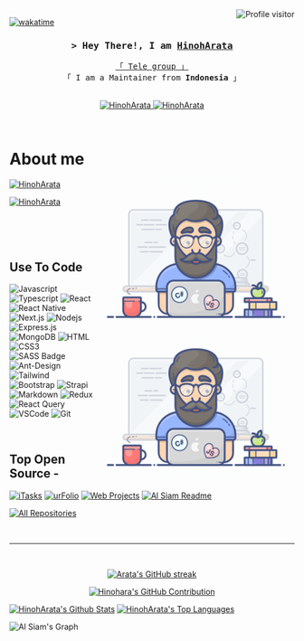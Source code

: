 <!--
<h2 align="center">
  Welcome to HinohArata!
  <img src="https://media.giphy.com/media/hvRJCLFzcasrR4ia7z/giphy.gif" width="28">
</h2>
-->

<!--
<p align="center">
  <a href="https://github.com/HinohArata"><img src="https://readme-typing-svg.herokuapp.com/?lines=Self%20Taught%20Programmer;Front%20End%20Developer;1.5%2B%20years%20of%20coding%20experience;Always%20learning%20new%20things&center=true&width=380&height=45"></a>
</p>

 -->

<a href="https://komarev.com/ghpvc/?username=HinohArata">
  <img align="right" src="https://komarev.com/ghpvc/?username=HinohArata&label=Visitors&color=0e75b6&style=flat" alt="Profile visitor" />
</a>


[![wakatime](https://wakatime.com/badge/user/eebb3dd8-d9b2-40de-9b88-6fd6cac99dbc.svg)](https://wakatime.com/@eebb3dd8-d9b2-40de-9b88-6fd6cac99dbc)

<!-- Intro  -->
<h3 align="center">
        <samp>&gt; Hey There!, I am
                <b><a target="_blank" href="https://t.me/HinohArata">HinohArata</a></b>
        </samp>
</h3>


<p align="center"> 
  <samp>
    <a href="https://t.me/ArataStuffs">「 Tele group 」</a>
    <br>
    「 I am a Maintainer from <b>Indonesia</b> 」
    <br>
    <br>
  </samp>
</p>

<p align="center">
 <a href="https://instagram.com/_myvinz" target="_blank">
  <img src="https://img.shields.io/badge/Instagram-fe4164?style=for-the-badge&logo=instagram&logoColor=white" alt="HinohArata" />
 </a> 
 <a href="https://facebook.com/alfin.ashta" target="_blank">
  <img src="https://img.shields.io/badge/Facebook-20BEFF?&style=for-the-badge&logo=facebook&logoColor=white" alt="HinohArata"  />
  </a> 
</p>
<br />

<!-- About Section -->
 # About me

 <p align="left">
  <a href="https://instagram.com/_myvinz" target="_blank">
   <img src="https://img.shields.io/badge/Instagram-fe4164?style=for-the-badge&logo=instagram&logoColor=white" alt="HinohArata" />
   <img align="right" width="350" src="/assets/programmer.gif" alt="Coding gif" />
  </a>
 </p>
 <p align="left">
  <a href="https://facebook.com/alfin.ashta" target="_blank">
    <img src="https://img.shields.io/badge/Facebook-20BEFF?&style=for-the-badge&logo=facebook&logoColor=white" alt="HinohArata"  />
  </a>
 </p>
 
<p>
 <img align="right" width="350" src="/assets/programmer.gif" alt="Coding gif" />
  

</p>

<br/>
<br/>
<br/>

## Use To Code

![Javascript](https://img.shields.io/badge/Javascript-F0DB4F?style=for-the-badge&labelColor=black&logo=javascript&logoColor=F0DB4F)
![Typescript](https://img.shields.io/badge/Typescript-007acc?style=for-the-badge&labelColor=black&logo=typescript&logoColor=007acc)
![React](https://img.shields.io/badge/-React-61DBFB?style=for-the-badge&labelColor=black&logo=react&logoColor=61DBFB)
![React Native](https://img.shields.io/badge/React_Native-20232A?style=for-the-badge&logo=react&logoColor=61DAFB)
![Next.js](https://img.shields.io/badge/next.js-000000?style=for-the-badge&logo=nextdotjs&logoColor=white)
![Nodejs](https://img.shields.io/badge/Nodejs-3C873A?style=for-the-badge&labelColor=black&logo=node.js&logoColor=3C873A)
![Express.js](https://img.shields.io/badge/Express.js-000000?style=for-the-badge&logo=express&logoColor=white)
![MongoDB](https://img.shields.io/badge/MongoDB-4EA94B?style=for-the-badge&logo=mongodb&logoColor=white)
![HTML](https://img.shields.io/badge/HTML5-E34F26?style=for-the-badge&logo=html5&logoColor=white)
![CSS3](https://img.shields.io/badge/CSS3-1572B6?style=for-the-badge&logo=css3&logoColor=white)
![SASS Badge](https://img.shields.io/badge/Sass-CC6699?style=for-the-badge&logo=sass&logoColor=white)
![Ant-Design](https://img.shields.io/badge/AntDesign-0170FE?style=for-the-badge&logo=antdesign&logoColor=white)
![Tailwind](https://img.shields.io/badge/Tailwind_CSS-092749?style=for-the-badge&logo=tailwindcss&logoColor=06B6D4&labelColor=000000)
![Bootstrap](https://img.shields.io/badge/Bootstrap-563D7C?style=for-the-badge&logo=bootstrap&logoColor=white)
![Strapi](https://img.shields.io/badge/strapi-2E7EEA?style=for-the-badge&logo=strapi&logoColor=white)
![Markdown](https://img.shields.io/badge/Markdown-000000?style=for-the-badge&logo=markdown&logoColor=white)
![Redux](https://img.shields.io/badge/Redux-593D88?style=for-the-badge&logo=redux&logoColor=white)
![React Query](https://img.shields.io/badge/-React_Query-FF4154?style=for-the-badge&logo=react%20query&logoColor=white)
![VSCode](https://img.shields.io/badge/Visual_Studio-0078d7?style=for-the-badge&logo=visual%20studio&logoColor=white)
![Git](https://img.shields.io/badge/Git-F05032?style=for-the-badge&logo=git&logoColor=white)

<br/>

## Top Open Source -
[![iTasks](https://github-readme-stats.vercel.app/api/pin/?username=HinohArata&repo=itasks&border_color=7F3FBF&bg_color=0D1117&title_color=C9D1D9&text_color=8B949E&icon_color=7F3FBF)](https://github.com/alsiam/itasks)
[![urFolio](https://github-readme-stats.vercel.app/api/pin/?username=HinohArata&repo=urfolio&border_color=7F3FBF&bg_color=0D1117&title_color=C9D1D9&text_color=8B949E&icon_color=7F3FBF)](https://github.com/alsiam/urfolio)
[![Web Projects](https://github-readme-stats.vercel.app/api/pin/?username=HinohArata&repo=web-projects&border_color=7F3FBF&bg_color=0D1117&title_color=C9D1D9&text_color=8B949E&icon_color=7F3FBF)](https://github.com/alsiam/web-projects)
[![Al Siam Readme](https://github-readme-stats.vercel.app/api/pin/?username=HinohArata&repo=alsiam&border_color=7F3FBF&bg_color=0D1117&title_color=C9D1D9&text_color=8B949E&icon_color=7F3FBF)](https://github.com/alsiam/alsiam)

<p align="left">
  <a href="https://github.com/HinohArata?tab=repositories" target="_blank"><img alt="All Repositories" title="All Repositories" src="https://img.shields.io/badge/-All%20Repos-2962FF?style=for-the-badge&logo=koding&logoColor=white"/></a>
</p>

<br/>
<hr/>
<br/>

<p align="center">
  <a href="https://github.com/HinohArata">
    <img src="https://github-readme-streak-stats.herokuapp.com/?user=HinohArata&theme=radical&border=7F3FBF&background=0D1117" alt="Arata's GitHub streak"/>
  </a>
</p>

<p align="center">
  <a href="https://github.com/HinohArata">
    <img src="https://github-profile-summary-cards.vercel.app/api/cards/profile-details?username=HinohArata&theme=radical" alt="Hinohara's GitHub Contribution"/>
  </a>
</p>

<a> 
    <a href="https://github.com/HinohArata"><img alt="HinohArata's Github Stats" src="https://denvercoder1-github-readme-stats.vercel.app/api?username=HinohArata&show_icons=true&count_private=true&theme=react&border_color=7F3FBF&bg_color=0D1117&title_color=F85D7F&icon_color=F8D866" height="192px" width="49.5%"/></a>
  <a href="https://github.com/HinohArata"><img alt="HinohArata's Top Languages" src="https://denvercoder1-github-readme-stats.vercel.app/api/top-langs/?username=HinohArata&langs_count=8&layout=compact&theme=react&border_color=7F3FBF&bg_color=0D1117&title_color=F85D7F&icon_color=F8D866" height="192px" width="49.5%"/></a>
  <br/>
</a>


![Al Siam's Graph](https://github-readme-activity-graph.vercel.app/graph?username=HinohArata&custom_title=Hinoh%20Arata's%20GitHub%20Activity%20Graph&bg_color=0D1117&color=7F3FBF&line=7F3FBF&point=7F3FBF&area_color=FFFFFF&title_color=FFFFFF&area=true)

